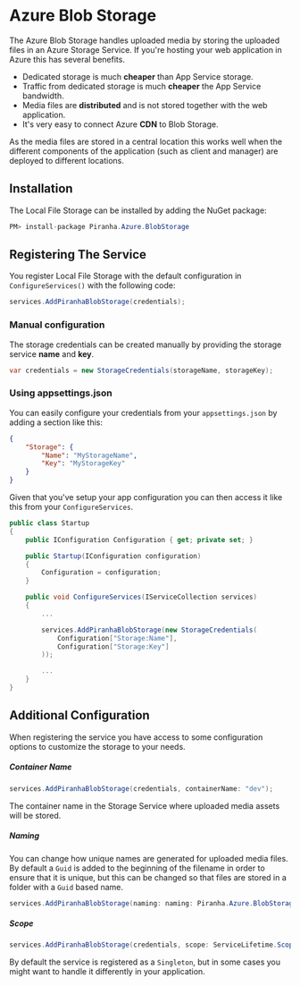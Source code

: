 # Azure Blob Storage

The Azure Blob Storage handles uploaded media by storing the uploaded files in an Azure Storage Service. If you're hosting your web application in Azure this has several benefits.

* Dedicated storage is much **cheaper** than App Service storage.
* Traffic from dedicated storage is much **cheaper** the App Service bandwidth.
* Media files are **distributed** and is not stored together with the web application.
* It's very easy to connect Azure **CDN** to Blob Storage.

As the media files are stored in a central location this works well when the different components of the application (such as client and manager) are deployed to different locations.

## Installation

The Local File Storage can be installed by adding the NuGet package:

~~~ csharp
PM> install-package Piranha.Azure.BlobStorage
~~~

## Registering The Service
You register Local File Storage with the default configuration in `ConfigureServices()` with the following code:

~~~ csharp
services.AddPiranhaBlobStorage(credentials);
~~~

### Manual configuration

The storage credentials can be created manually by providing the storage service **name** and **key**.

~~~ csharp
var credentials = new StorageCredentials(storageName, storageKey);
~~~

### Using appsettings.json

You can easily configure your credentials from your `appsettings.json` by adding a section like this:

~~~ json
{
    "Storage": {
        "Name": "MyStorageName",
        "Key": "MyStorageKey"
    }
}
~~~

Given that you've setup your app configuration you can then access it like this from your `ConfigureServices`.

~~~ csharp
public class Startup
{
    public IConfiguration Configuration { get; private set; }

    public Startup(IConfiguration configuration)
    {
        Configuration = configuration;
    }

    public void ConfigureServices(IServiceCollection services)
    {
        ...

        services.AddPiranhaBlobStorage(new StorageCredentials(
            Configuration["Storage:Name"],
            Configuration["Storage:Key"]
        ));

        ...
    }
}
~~~

## Additional Configuration

When registering the service you have access to some configuration options to customize the storage to your needs.

##### Container Name

~~~ csharp
services.AddPiranhaBlobStorage(credentials, containerName: "dev");
~~~

The container name in the Storage Service where uploaded media assets will be stored.

##### Naming

You can change how unique names are generated for uploaded media files. By default a `Guid` is added to the beginning of the filename in order to ensure that it is unique, but this can be changed so that files are stored in a folder with a `Guid` based name.

~~~ csharp
services.AddPiranhaBlobStorage(naming: naming: Piranha.Azure.BlobStorageNaming.UniqueFolderNames);
~~~

##### Scope

~~~ csharp
services.AddPiranhaBlobStorage(credentials, scope: ServiceLifetime.Scoped);
~~~

By default the service is registered as a `Singleton`, but in some cases you might want to handle it differently in your application.

